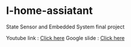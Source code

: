 # I-home-assiatant
State Sensor and Embedded System final project

Youtube link : [Click here](https://www.youtube.com/watch?v=tsK2Q7W04eY&t=1s)
Google slide : [Click here](https://docs.google.com/presentation/d/15NBgGfkoXAtp-w0ODtV_W3fNA2vIuI7DNPrSsdVupBg/edit#slide=id.g8fe17150e2_0_6168)
